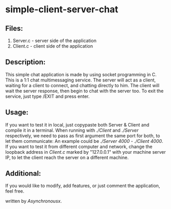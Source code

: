 # simple-client-server-chat

Files:
--------
1. Server.c - server side of the application
2. Client.c - client side of the application

Description:
--------
This simple chat application is made by using socket programming in C.
This is a 1:1 chat multimessaging service. The server will act as a client, 
waiting for a client to connect, and chatting directly to him. 
The client will wait the server response, then begin to chat with the server too.
To exit the service, just type /EXIT and press enter.

Usage:
--------
If you want to test it in local, just copypaste both Server & Client and compile it
in a terminal.
When running with *./Client* and *./Server* respectively, we need to pass as first argument 
the same port for both, to let them communicate: 
An example could be *./Server 4000* - *./Client 4000*.
If you want to test it from different computer and network, change the loopback address 
in _Client.c_ marked by "127.0.0.1" with your machine server IP, to let the client 
reach the server on a different machine.

Additional:
--------
If you would like to modify, add features, or just comment the application, feel free.

written by *Asynchronousx*.
